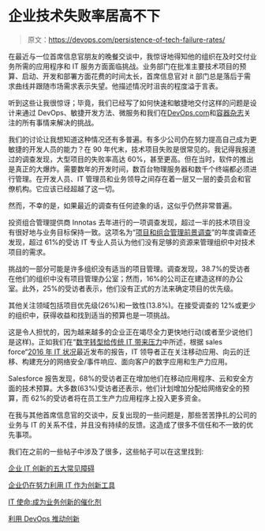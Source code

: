 # 企业技术失败率居高不下

> 原文：<https://devops.com/persistence-of-tech-failure-rates/>

在最近与一位首席信息官朋友的晚餐交谈中，我惊讶地得知他的组织在及时交付业务所需的应用程序和 IT 服务方面面临挑战。业务部门在批准主要技术项目的预算、启动、开发和部署方面花费的时间太长，首席信息官对 it 部门总是落后于需求曲线并跟随市场需求表示失望。他描述情况时沮丧的程度溢于言表。

听到这些让我很惊讶；毕竟，我们已经写了如何快速和敏捷地交付这样的问题是设计来通过 DevOps、敏捷开发方法、微服务和我们在[DevOps.com](https://devops.com/)和[容器杂志](http://containerjournal.com/)关注的所有事情来解决的挑战。

我们的讨论让我想知道这种情况还有多普遍。有多少公司仍在努力提高自己成为更敏捷的开发人员的能力？在 90 年代末，技术项目失败是很常见的。我记得我报道过的调查发现，大型项目的失败率高达 60%，甚至更高。但在当时，软件的推出是真正的大爆炸。需要数年的开发时间，数百台物理服务器和数千个终端都必须进行管理。在开发人员、IT 管理员和业务领导之间存在着一层又一层的委员会和官僚机构。它应该已经超越了这一切。

然而，不幸的是，如果最近的调查有任何迹象的话，这似乎仍然非常普遍。

投资组合管理提供商 Innotas 去年进行的一项调查发现，超过一半的技术项目没有很好地与业务目标保持一致。这项名为“[项目和组合管理前景调查](https://www.innotas.com/company-press/innotas-survey-reveals-that-more-than-one-half-of-it-projects-are-not-well-aligned-with-business-goals)”的年度调查还发现，超过 61%的受访 IT 专业人员认为他们没有足够的资源来管理组织中对技术项目的需求。

挑战的一部分可能是许多组织没有适当的项目管理。调查发现，38.7%的受访者在他们的组织中没有项目管理办公室；然而，16%的公司正在建造这样的办公室。此外，25%的受访者表示，他们没有正式的方法来确定项目的优先级。

其他关注领域包括项目优先级(26%)和一致性(13.8%)。在接受调查的 12%或更少的组织中，获得收益和找到适当的预算也是一项挑战。

这是令人担忧的，因为越来越多的企业正在竭尽全力更快地行动(或者至少说他们是这样)。正如我们在“[数字转型给传统 IT 带来压力](https://devops.com/2016/03/30/digital-transformation-strains-traditional/)中所述，根据 sales force“[2016 年 IT 状况](https://www.salesforce.com/form/pdf/2016-state-of-it.jsp?d=70130000002DvR1&nc=70130000002DvQw)最近发布的报告，IT 领导者正在关注移动应用、向云的迁移、构建充分的网络安全/事件响应、面向客户的数字应用和生产力应用。

Salesforce 报告发现，68%的受访者正在增加他们在移动应用程序、云和安全方面的技术预算。大多数(63%)受访者还表示，他们计划增加分配给网络安全的预算，而 62%的受访者将在员工生产力应用程序上投入更多资金。

在我与其他首席信息官的交谈中，反复出现的一些问题是，那些苦苦挣扎的公司的业务与 IT 的关系不佳，并且没有持续的反馈。这造成了很多不信任和不一致的优先事项。

我们在之前的一些帖子中涉及了很多，这些帖子可以在这里找到:

[企业 IT 创新的五大常见障碍](https://devops.com/2015/10/15/five-often-expressed-obstacles-to-enterprise-it-innovation/)

[企业仍在努力利用 IT 作为创新工具](https://devops.com/2015/09/17/enterprises-still-struggle-leverage-tool-innovate/)

[IT 使命:成为业务创新的催化剂](https://devops.com/2015/09/17/mandate-catalyst-business-innovation/)

[利用 DevOps 推动创新](https://devops.com/2015/09/16/driving-innovation-devops/)